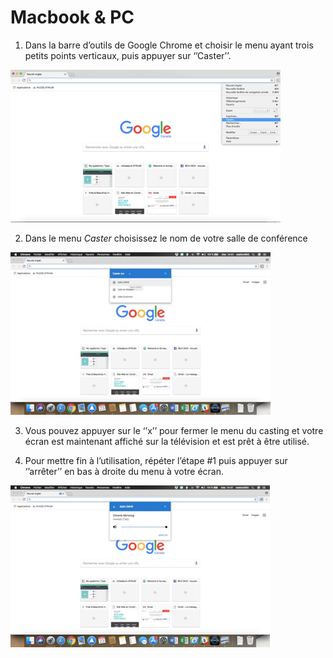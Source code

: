 # Macbook & PC

1. Dans la barre d’outils de Google Chrome et choisir le menu ayant trois petits points verticaux, puis appuyer sur ‘’Caster’’.

![Menu Google Chrome](../.gitbook/assets/image%20%281%29.png)

2. Dans le menu _Caster_ choisissez le nom de votre salle de conférence

![S&#xE9;lectionner la salle dans laquelle vous voulez Caster](../.gitbook/assets/image%20%282%29.png)

3. Vous pouvez appuyer sur le ‘’x’’ pour fermer le menu du casting et votre écran est maintenant affiché sur la télévision et est prêt à être utilisé. 

4. Pour mettre fin à l’utilisation, répéter l’étape \#1 puis appuyer sur ‘’arrêter’’ en bas à droite du menu à votre écran. 

![Mettre fin au Casting](../.gitbook/assets/image.png)

